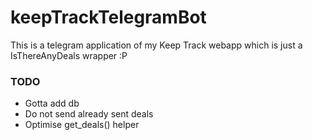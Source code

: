 # keepTrackTelegramBot
This is a telegram application of my Keep Track webapp which is just a IsThereAnyDeals wrapper :P

### TODO

- Gotta add db
- Do not send already sent deals
- Optimise get_deals() helper


